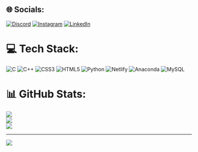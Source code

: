 
## 🌐 Socials:
[![Discord](https://img.shields.io/badge/Discord-%237289DA.svg?logo=discord&logoColor=white)](https://discord.gg/https://discord.gg/sFueBFCB) [![Instagram](https://img.shields.io/badge/Instagram-%23E4405F.svg?logo=Instagram&logoColor=white)](https://instagram.com/manish_offl_) [![LinkedIn](https://img.shields.io/badge/LinkedIn-%230077B5.svg?logo=linkedin&logoColor=white)](https://www.linkedin.com/in/bollapally-manish-kumar-83981425b) 

# 💻 Tech Stack:
![C](https://img.shields.io/badge/c-%2300599C.svg?style=for-the-badge&logo=c&logoColor=white) ![C++](https://img.shields.io/badge/c++-%2300599C.svg?style=for-the-badge&logo=c%2B%2B&logoColor=white) ![CSS3](https://img.shields.io/badge/css3-%231572B6.svg?style=for-the-badge&logo=css3&logoColor=white) ![HTML5](https://img.shields.io/badge/html5-%23E34F26.svg?style=for-the-badge&logo=html5&logoColor=white) ![Python](https://img.shields.io/badge/python-3670A0?style=for-the-badge&logo=python&logoColor=ffdd54) ![Netlify](https://img.shields.io/badge/netlify-%23000000.svg?style=for-the-badge&logo=netlify&logoColor=#00C7B7) ![Anaconda](https://img.shields.io/badge/Anaconda-%2344A833.svg?style=for-the-badge&logo=anaconda&logoColor=white) ![MySQL](https://img.shields.io/badge/mysql-4479A1.svg?style=for-the-badge&logo=mysql&logoColor=white)
# 📊 GitHub Stats:
![](https://github-readme-stats.vercel.app/api?username=Bollapally-Manish-Kumar&theme=dark&hide_border=false&include_all_commits=false&count_private=false)<br/>
![](https://github-readme-streak-stats.herokuapp.com/?user=Bollapally-Manish-Kumar&theme=dark&hide_border=false)<br/>
![](https://github-readme-stats.vercel.app/api/top-langs/?username=Bollapally-Manish-Kumar&theme=dark&hide_border=false&include_all_commits=false&count_private=false&layout=compact)

---
[![](https://visitcount.itsvg.in/api?id=Bollapally-Manish-Kumar&icon=6&color=4)](https://visitcount.itsvg.in)

<!-- Proudly created with GPRM ( https://gprm.itsvg.in ) -->

